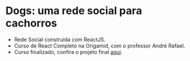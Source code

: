 # Dogs: uma rede social para cachorros
   * Rede Social construída com ReactJS.
   * Curso de React Completo na Origamid, com o professor André Rafael.
   * Curso finalizado, confira o projeto final [aqui](https://lucas-hmsc.github.io/dogs-react/).

